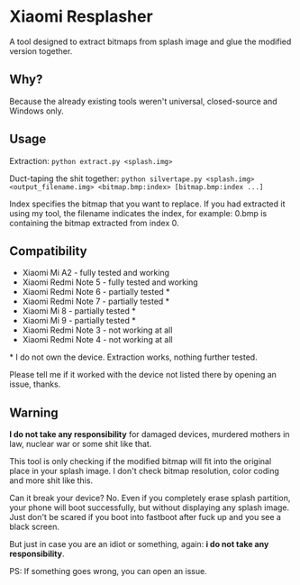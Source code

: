 # Xiaomi Resplasher
A tool designed to extract bitmaps from splash image and glue the modified version together.

## Why?
Because the already existing tools weren't universal, closed-source and Windows only.

## Usage
Extraction:
`python extract.py <splash.img>`

Duct-taping the shit together:
`python silvertape.py <splash.img> <output_filename.img> <bitmap.bmp:index> [bitmap.bmp:index ...]`

Index specifies the bitmap that you want to replace.
If you had extracted it using my tool, the filename indicates the index,
for example: 0.bmp is containing the bitmap extracted from index 0.

## Compatibility
- Xiaomi Mi A2 - fully tested and working
- Xiaomi Redmi Note 5 - fully tested and working
- Xiaomi Redmi Note 6 - partially tested *
- Xiaomi Redmi Note 7 - partially tested *
- Xiaomi Mi 8 - partially tested *
- Xiaomi Mi 9 - partially tested *
- Xiaomi Redmi Note 3 - not working at all
- Xiaomi Redmi Note 4 - not working at all

\* I do not own the device. Extraction works, nothing further tested.

Please tell me if it worked with the device not listed there by opening an issue, thanks.

## Warning
**I do not take any responsibility** for damaged devices, murdered mothers in law, nuclear war or some shit like that.

This tool is only checking if the modified bitmap will fit into the original place in your splash image.
I don't check bitmap resolution, color coding and more shit like this.

Can it break your device? No. Even if you completely erase splash partition, your phone will boot successfully,
but without displaying any splash image. Just don't be scared if you boot into fastboot after fuck up and you see a black screen.

But just in case you are an idiot or something, again: **i do not take any responsibility**.

PS: If something goes wrong, you can open an issue.